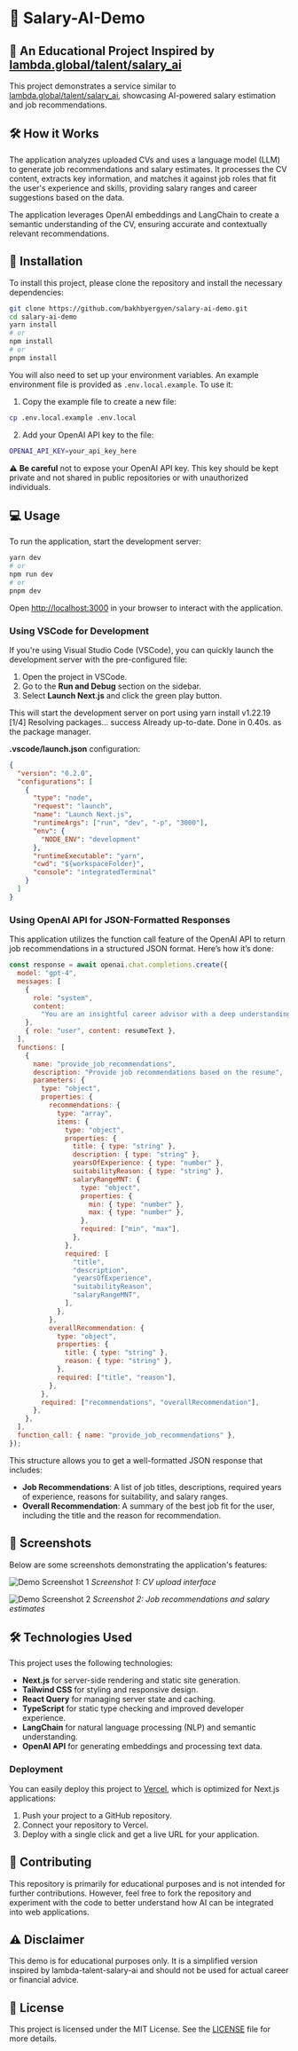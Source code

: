 # 💼 Salary-AI-Demo

## 📝 An Educational Project Inspired by [lambda.global/talent/salary_ai](https://lambda.global/talent/salary_ai)

This project demonstrates a service similar to [lambda.global/talent/salary_ai](https://lambda.global/talent/salary_ai), showcasing AI-powered salary estimation and job recommendations.

## 🛠️ How it Works

The application analyzes uploaded CVs and uses a language model (LLM) to generate job recommendations and salary estimates. It processes the CV content, extracts key information, and matches it against job roles that fit the user's experience and skills, providing salary ranges and career suggestions based on the data.

The application leverages OpenAI embeddings and LangChain to create a semantic understanding of the CV, ensuring accurate and contextually relevant recommendations.

## 🚀 Installation

To install this project, please clone the repository and install the necessary dependencies:

```bash
git clone https://github.com/bakhbyergyen/salary-ai-demo.git
cd salary-ai-demo
yarn install
# or
npm install
# or
pnpm install
```

You will also need to set up your environment variables. An example environment file is provided as `.env.local.example`. To use it:

1. Copy the example file to create a new file:

```bash
cp .env.local.example .env.local
```

2. Add your OpenAI API key to the file:

```bash
OPENAI_API_KEY=your_api_key_here
```

⚠️ **Be careful** not to expose your OpenAI API key. This key should be kept private and not shared in public repositories or with unauthorized individuals.

## 💻 Usage

To run the application, start the development server:

```bash
yarn dev
# or
npm run dev
# or
pnpm dev
```

Open [http://localhost:3000](http://localhost:3000) in your browser to interact with the application.

### Using VSCode for Development

If you're using Visual Studio Code (VSCode), you can quickly launch the development server with the pre-configured file:

1. Open the project in VSCode.
2. Go to the **Run and Debug** section on the sidebar.
3. Select **Launch Next.js** and click the green play button.

This will start the development server on port using yarn install v1.22.19
[1/4] Resolving packages...
success Already up-to-date.
Done in 0.40s. as the package manager.

**.vscode/launch.json** configuration:

```json
{
  "version": "0.2.0",
  "configurations": [
    {
      "type": "node",
      "request": "launch",
      "name": "Launch Next.js",
      "runtimeArgs": ["run", "dev", "-p", "3000"],
      "env": {
        "NODE_ENV": "development"
      },
      "runtimeExecutable": "yarn",
      "cwd": "${workspaceFolder}",
      "console": "integratedTerminal"
    }
  ]
}
```

### Using OpenAI API for JSON-Formatted Responses

This application utilizes the function call feature of the OpenAI API to return job recommendations in a structured JSON format. Here’s how it’s done:

```javascript
const response = await openai.chat.completions.create({
  model: "gpt-4",
  messages: [
    {
      role: "system",
      content:
        "You are an insightful career advisor with a deep understanding of modern job markets and emerging career trends. Analyze the given resume and suggest suitable job positions.",
    },
    { role: "user", content: resumeText },
  ],
  functions: [
    {
      name: "provide_job_recommendations",
      description: "Provide job recommendations based on the resume",
      parameters: {
        type: "object",
        properties: {
          recommendations: {
            type: "array",
            items: {
              type: "object",
              properties: {
                title: { type: "string" },
                description: { type: "string" },
                yearsOfExperience: { type: "number" },
                suitabilityReason: { type: "string" },
                salaryRangeMNT: {
                  type: "object",
                  properties: {
                    min: { type: "number" },
                    max: { type: "number" },
                  },
                  required: ["min", "max"],
                },
              },
              required: [
                "title",
                "description",
                "yearsOfExperience",
                "suitabilityReason",
                "salaryRangeMNT",
              ],
            },
          },
          overallRecommendation: {
            type: "object",
            properties: {
              title: { type: "string" },
              reason: { type: "string" },
            },
            required: ["title", "reason"],
          },
        },
        required: ["recommendations", "overallRecommendation"],
      },
    },
  ],
  function_call: { name: "provide_job_recommendations" },
});
```

This structure allows you to get a well-formatted JSON response that includes:

- **Job Recommendations**: A list of job titles, descriptions, required years of experience, reasons for suitability, and salary ranges.
- **Overall Recommendation**: A summary of the best job fit for the user, including the title and the reason for recommendation.

## 📸 Screenshots

Below are some screenshots demonstrating the application's features:

![Demo Screenshot 1](./public/screenshot1.png)
_Screenshot 1: CV upload interface_

![Demo Screenshot 2](./public/screenshot2.png)
_Screenshot 2: Job recommendations and salary estimates_

## 🛠️ Technologies Used

This project uses the following technologies:

- **Next.js** for server-side rendering and static site generation.
- **Tailwind CSS** for styling and responsive design.
- **React Query** for managing server state and caching.
- **TypeScript** for static type checking and improved developer experience.
- **LangChain** for natural language processing (NLP) and semantic understanding.
- **OpenAI API** for generating embeddings and processing text data.

### Deployment

You can easily deploy this project to [Vercel](https://vercel.com/), which is optimized for Next.js applications:

1. Push your project to a GitHub repository.
2. Connect your repository to Vercel.
3. Deploy with a single click and get a live URL for your application.

## 🤝 Contributing

This repository is primarily for educational purposes and is not intended for further contributions. However, feel free to fork the repository and experiment with the code to better understand how AI can be integrated into web applications.

## ⚠️ Disclaimer

This demo is for educational purposes only. It is a simplified version inspired by lambda-talent-salary-ai and should not be used for actual career or financial advice.

## 📄 License

This project is licensed under the MIT License. See the [LICENSE](LICENSE) file for more details.
